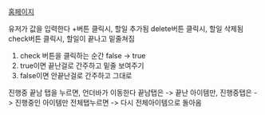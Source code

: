 [홈페이지](https://resilient-lebkuchen-f54e5e.netlify.app)


유저가 값을 입력한다
+버튼 클릭시, 할일 추가됨
delete버튼 클릭시, 할일 삭제됨
check버튼 클릭시, 할일이 끝나고 밑줄쳐짐


1. check 버튼을 클릭하는 순간 false -> true
2. true이면 끝난걸로 간주하고 밑줄 보여주기
3. false이면 안끝난걸로 간주하고 그대로


진행중 끝남 탭을 누르면, 언더바가 이동한다
끝남탭은 -> 끝난 아이템만, 
진행중탭은 -> 진행중인 아이템만
전체탭누르면 -> 다시 전체아이템으로 돌아옴
